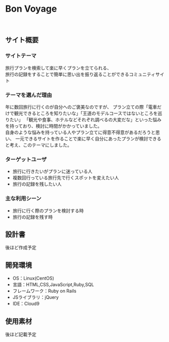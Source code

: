 # Bon Voyage
​
## サイト概要
### サイトテーマ
旅行プランを検索して楽に早くプランを立てられる、<br>
旅行の記録をすることで簡単に思い出を振り返ることができるコミュニティサイト
​
### テーマを選んだ理由
年に数回旅行に行くのが自分へのご褒美なのですが、
プラン立ての際「電車だけで観光できるところを知りたいな」「王道のモデルコースではないところを巡りたい」
「観光や食事、ホテルなどそれぞれ調べるの大変だな」といった悩みを持っており、検討に時間がかかっていました。<br>
自身のような悩みを持っている人やプラン立てに得意不得意があるだろうと思い、
一元できるサイトを作ることで楽に早く自分にあったプランが検討できると考え、このテーマにしました。
​
### ターゲットユーザ
- 旅行に行きたいがプランに迷っている人
- 複数回行っている旅行先で行くスポットを変えたい人
- 旅行の記録を残したい人
​
### 主な利用シーン
- 旅行に行く際のプランを検討する時
- 旅行の記録を残す時
​
## 設計書
後ほど作成予定
​
## 開発環境
- OS：Linux(CentOS)
- 言語：HTML,CSS,JavaScript,Ruby,SQL
- フレームワーク：Ruby on Rails
- JSライブラリ：jQuery
- IDE：Cloud9
​
## 使用素材
後ほど記載予定